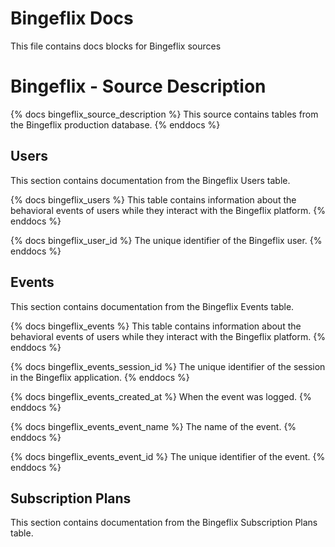 # Bingeflix Docs
This file contains docs blocks for Bingeflix sources

# Bingeflix - Source Description
{% docs bingeflix_source_description %}
This source contains tables from the Bingeflix production database.
{% enddocs %}


## Users
This section contains documentation from the Bingeflix Users table.

{% docs bingeflix_users %}
This table contains information about the behavioral events of users while they interact with the Bingeflix platform.
{% enddocs %}

{% docs bingeflix_user_id %}
The unique identifier of the Bingeflix user.
{% enddocs %}

## Events
This section contains documentation from the Bingeflix Events table.

{% docs bingeflix_events %}
This table contains information about the behavioral events of users while they interact with the Bingeflix platform.
{% enddocs %}

{% docs bingeflix_events_session_id %}
The unique identifier of the session in the Bingeflix application.
{% enddocs %}

{% docs bingeflix_events_created_at %}
When the event was logged.
{% enddocs %}

{% docs bingeflix_events_event_name %}
The name of the event.
{% enddocs %}

{% docs bingeflix_events_event_id %}
The unique identifier of the event.
{% enddocs %}

## Subscription Plans
This section contains documentation from the Bingeflix Subscription Plans table.


